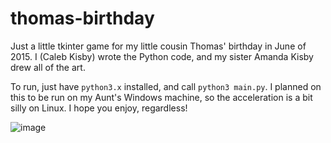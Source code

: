 # thomas-birthday
Just a little tkinter game for my little cousin Thomas' birthday in June of 2015.  I (Caleb Kisby) wrote the Python code, and my sister Amanda Kisby drew all of the art.

To run, just have `python3.x` installed, and call `python3 main.py`.  I planned on this to be run on my Aunt's Windows machine, so the acceleration is a bit silly on Linux.  I hope you enjoy, regardless!

![image](https://user-images.githubusercontent.com/7096372/155019979-7a9e565a-db30-4deb-9366-6056e1d14625.png)
